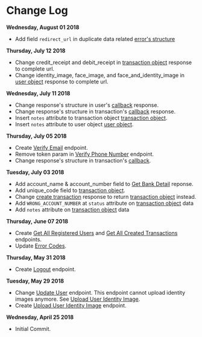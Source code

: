 # Change Log

**Wednesday, August 01 2018**

* Add field `redirect_url` in duplicate data related [error's structure](#error-structure)

**Thursday, July 12 2018**

* Change credit_receipt and debit_receipt in [transaction object](#transaction-object) response to complete url.
* Change identity_image, face_image, and face_and_identity_image in [user object](#user-object) response to complete url.

**Wednesday, July 11 2018**

* Change response's structure in user's [callback](#callback) response.
* Change response's structure in transaction's [callback](#callback) response.
* Insert `notes` attribute to transaction object [transaction object](#transaction-object).
* Insert `notes` attribute to user object [user object](#user-object).

**Thursday, July 05 2018**

* Create [Verify Email](#verify-email) endpoint.
* Remove token param in [Verify Phone Number](#verify-phone-number) endpoint.
* Change response's structure in transaction's [callback](#callback).

**Tuesday, July 03 2018**

* Add account_name & account_number field to [Get Bank Detail](#get-bank-detail) reponse.
* Add unique_code field to [transaction object](#transaction-object).
* Change [create transaction](#create-transaction) response to return [transaction object](#transaction-object) instead.
* Add `WRONG_ACCOUNT_NUMBER` at `status` attribute on [transaction object](#transaction-object) data
* Add `notes`  attribute on [transaction object](#transaction-object) data

**Thursday, June 07 2018**

* Create [Get All Registered Users](#get-all-registered-user) and [Get All Created Transactions](#get-all-created-transaction) endpoints.
* Update [Error Codes](#error-codes).

**Thursday, May 31 2018**

* Create [Logout](#logout) endpoint.

**Tuesday, May 29 2018**

* Change [Update User](#update-user) endpoint. This endpoint cannot upload identity images anymore. See [Upload User Identity Image](#upload-user-identity-image).
* Create [Upload User Identity Image](#upload-user-identity-image) endpoint.

**Wednesday, April 25 2018**

* Initial Commit.